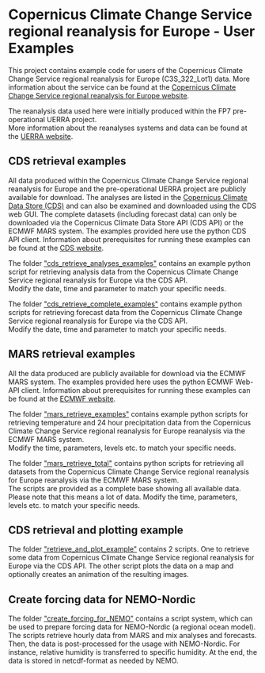 # Copernicus Climate Change Service regional reanalysis for Europe - User Examples

This project contains example code for users of the Copernicus Climate Change Service regional reanalysis for Europe (C3S_322_Lot1) data. More information about the service can be found at the [Copernicus Climate Change Service regional reanalysis for Europe website](https://climate.copernicus.eu/copernicus-regional-reanalysis-europe-cerra).

The reanalysis data used here were initially produced within the FP7 pre-operational UERRA project.<br />
More information about the reanalyses systems and data can be found at the [UERRA website](http://www.uerra.eu/).

## CDS retrieval examples
All data produced within the Copernicus Climate Change Service regional reanalysis for Europe and the pre-operational UERRA project are publicly available for download. The analyses are listed in the [Copernicus Climate Data Store (CDS)](https://cds.climate.copernicus.eu/cdsapp#!/search?type=dataset&text=uerra) and can also be examined and downloaded using the CDS web GUI. The complete datasets (including forecast data) can only be downloaded via the Copernicus Climate Data Store API (CDS API) or the ECMWF MARS system.
The examples provided here use the python CDS API client.
Information about prerequisites for running these examples can be found at the [CDS website](https://cds.climate.copernicus.eu/api-how-to).

The folder ["cds_retrieve_analyses_examples"](cds_retrieve_analyses_examples/) contains an example python script for retrieving analysis data from the Copernicus Climate Change Service regional reanalysis for Europe via the CDS API.<br />
Modify the date, time and parameter to match your specific needs.

The folder ["cds_retrieve_complete_examples"](cds_retrieve_complete_examples/) contains example python scripts for retrieving forecast data from the Copernicus Climate Change Service regional reanalysis for Europe via the CDS API.<br />
Modify the date, time and parameter to match your specific needs.

## MARS retrieval examples
All the data produced are publicly available for download via the ECMWF MARS system.
The examples provided here uses the python ECMWF Web-API client.
Information about prerequisites for running these examples can be found at the [ECMWF website](https://software.ecmwf.int/wiki/display/WEBAPI/Access+ECMWF+Public+Datasets).

The folder ["mars_retrieve_examples"](mars_retrieve_examples/) contains example python scripts for retrieving temperature and 24 hour precipitation data from the Copernicus Climate Change Service regional reanalysis for Europe reanalysis via the ECMWF MARS system.<br />
Modify the time, parameters, levels etc. to match your specific needs.

The folder ["mars_retrieve_total"](mars_retrieve_total/) contains python scripts for retrieving all datasets from the Copernicus Climate Change Service regional reanalysis for Europe reanalysis via the ECMWF MARS system.<br />
The scripts are provided as a complete base showing all available data. Please note that this means a lot of data. Modify the time, parameters, levels etc. to match your specific needs.

## CDS retrieval and plotting example
The folder ["retrieve_and_plot_example"](retrieve_and_plot_example/) contains 2 scripts. One to retrieve some data from Copernicus Climate Change Service regional reanalysis for Europe via the CDS API. The other script plots the data on a map and optionally creates an animation of the resulting images.

## Create forcing data for NEMO-Nordic
The folder ["create_forcing_for_NEMO"](create_forcing_for_NEMO/) contains a script system, which can be used to prepare forcing data for NEMO-Nordic (a regional ocean model). The scripts retrieve hourly data from MARS and mix analyses and forecasts. Then, the data is post-processed for the usage with NEMO-Nordic. For instance, relative humidity is transferred to specific humidity. At the end, the data is stored in netcdf-format as needed by NEMO.
